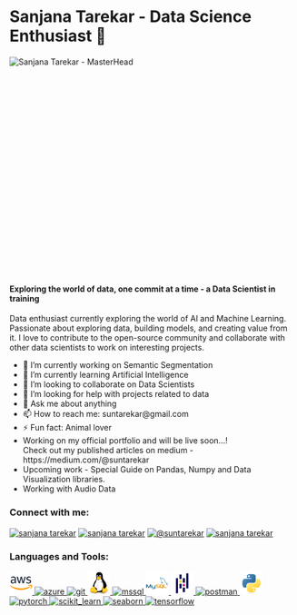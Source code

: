 <p align="center">
  <h1>Sanjana Tarekar - Data Science Enthusiast 👋</h1>
</p>

<div>
  <img src="https://i.pinimg.com/originals/31/b0/d4/31b0d4372d340e573150b7ac91bc7fd8.gif" alt="Sanjana Tarekar - MasterHead" width="900" height="400" style="float:left; margin-right:30px;">
  <h4>Exploring the world of data, one commit at a time - a Data Scientist in training</h4>
  <p>Data enthusiast currently exploring the world of AI and Machine Learning. Passionate about exploring data, building models, and creating value from it. I love to contribute to the open-source community and collaborate with other data scientists to work on interesting projects.</p>
  <ul>
    <li>🔭 I’m currently working on Semantic Segmentation</li>
    <li>🌱 I’m currently learning Artificial Intelligence</li>
    <li>👯 I’m looking to collaborate on Data Scientists</li>
    <li>🤔 I’m looking for help with projects related to data</li>
    <li>💬 Ask me about anything</li>
    <li>📫 How to reach me: suntarekar@gmail.com</li>
    <li>⚡ Fun fact: Animal lover</li>
    <li> Working on my official portfolio and will be live soon...!</li>
    <lii> Check out my published articles on medium - https://medium.com/@suntarekar</li>
    <li> Upcoming work - Special Guide on Pandas, Numpy and Data Visualization libraries.</li>
    <li>Working with Audio Data</li>
  </ul>
</div>


<h3 align="left">Connect with me:</h3>
<p align="left">
<a href="https://www.linkedin.com/in/sanjana-tarekar-2243bb17b/" target="blank"><img align="center" src="https://raw.githubusercontent.com/rahuldkjain/github-profile-readme-generator/master/src/images/icons/Social/linked-in-alt.svg" alt="sanjana tarekar" height="30" width="40" /></a>
<a href="https://www.kaggle.com/sanjanatarekar" target="blank"><img align="center" src="https://raw.githubusercontent.com/rahuldkjain/github-profile-readme-generator/master/src/images/icons/Social/kaggle.svg" alt="sanjana tarekar" height="30" width="40" /></a>
<a href="https://medium.com/@suntarekar" target="blank"><img align="center" src="https://raw.githubusercontent.com/rahuldkjain/github-profile-readme-generator/master/src/images/icons/Social/medium.svg" alt="@suntarekar" height="30" width="40" /></a>
<a href="https://leetcode.com/suntarekar/" target="blank"><img align="center" src="https://raw.githubusercontent.com/rahuldkjain/github-profile-readme-generator/master/src/images/icons/Social/leet-code.svg" alt="sanjana tarekar" height="30" width="40" /></a>

<h3 align="left">Languages and Tools:</h3>
<p align="left"> <a href="https://aws.amazon.com" target="_blank" rel="noreferrer"> <img src="https://raw.githubusercontent.com/devicons/devicon/master/icons/amazonwebservices/amazonwebservices-original-wordmark.svg" alt="aws" width="40" height="40"/> </a> <a href="https://azure.microsoft.com/en-in/" target="_blank" rel="noreferrer"> <img src="https://www.vectorlogo.zone/logos/microsoft_azure/microsoft_azure-icon.svg" alt="azure" width="40" height="40"/> </a> <a href="https://git-scm.com/" target="_blank" rel="noreferrer"> <img src="https://www.vectorlogo.zone/logos/git-scm/git-scm-icon.svg" alt="git" width="40" height="40"/> </a> <a href="https://www.linux.org/" target="_blank" rel="noreferrer"> <img src="https://raw.githubusercontent.com/devicons/devicon/master/icons/linux/linux-original.svg" alt="linux" width="40" height="40"/> </a> <a href="https://www.microsoft.com/en-us/sql-server" target="_blank" rel="noreferrer"> <img src="https://www.svgrepo.com/show/303229/microsoft-sql-server-logo.svg" alt="mssql" width="40" height="40"/> </a> <a href="https://www.mysql.com/" target="_blank" rel="noreferrer"> <img src="https://raw.githubusercontent.com/devicons/devicon/master/icons/mysql/mysql-original-wordmark.svg" alt="mysql" width="40" height="40"/> </a> <a href="https://pandas.pydata.org/" target="_blank" rel="noreferrer"> <img src="https://raw.githubusercontent.com/devicons/devicon/2ae2a900d2f041da66e950e4d48052658d850630/icons/pandas/pandas-original.svg" alt="pandas" width="40" height="40"/> </a> <a href="https://postman.com" target="_blank" rel="noreferrer"> <img src="https://www.vectorlogo.zone/logos/getpostman/getpostman-icon.svg" alt="postman" width="40" height="40"/> </a> <a href="https://www.python.org" target="_blank" rel="noreferrer"> <img src="https://raw.githubusercontent.com/devicons/devicon/master/icons/python/python-original.svg" alt="python" width="40" height="40"/> </a> <a href="https://pytorch.org/" target="_blank" rel="noreferrer"> <img src="https://www.vectorlogo.zone/logos/pytorch/pytorch-icon.svg" alt="pytorch" width="40" height="40"/> </a> <a href="https://scikit-learn.org/" target="_blank" rel="noreferrer"> <img src="https://upload.wikimedia.org/wikipedia/commons/0/05/Scikit_learn_logo_small.svg" alt="scikit_learn" width="40" height="40"/> </a> <a href="https://seaborn.pydata.org/" target="_blank" rel="noreferrer"> <img src="https://seaborn.pydata.org/_images/logo-mark-lightbg.svg" alt="seaborn" width="40" height="40"/> </a> <a href="https://www.tensorflow.org" target="_blank" rel="noreferrer"> <img src="https://www.vectorlogo.zone/logos/tensorflow/tensorflow-icon.svg" alt="tensorflow" width="40" height="40"/> </a> </p>
